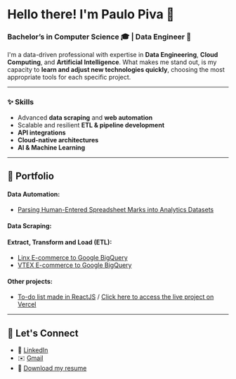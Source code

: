 # Hello there! I'm Paulo Piva 👋
### Bachelor’s in Computer Science 🎓 | Data Engineer 🔧

I'm a data-driven professional with expertise in **Data Engineering**, **Cloud Computing**, and **Artificial Intelligence**.
What makes me stand out, is my capacity to **learn and adjust new technologies quickly**, choosing the most appropriate tools for each specific project.

---

### ✨ Skills

- Advanced **data scraping** and **web automation** 
- Scalable and resilient **ETL & pipeline development**
- **API integrations**
- **Cloud-native architectures**
- **AI & Machine Learning**

---

## 📂 Portfolio

#### Data Automation:
- [Parsing Human-Entered Spreadsheet Marks into Analytics Datasets](https://github.com/paulocremas/tratamentos-particulares-amil)

#### Data Scraping:

#### Extract, Transform and Load (ETL):
- [Linx E-commerce to Google BigQuery](https://github.com/paulocremas/linx-etl-gbq)
- [VTEX E-commerce to Google BigQuery](https://github.com/paulocremas/vtex-etl-gbq)

#### Other projects:
- [To-do list made in ReactJS](https://github.com/paulocremas/todo-list-whatsmenu) / [Click here to access the live project on Vercel](https://todo-list-whatsmenu.vercel.app/)

---

## 🤝 Let's Connect

- 💼 [LinkedIn](https://www.linkedin.com/in/pivapaulo/)
- ✉️ [Gmail](mailto:cremascopaulo@gmail.com)
- 📄 [Download my resume](https://docs.google.com/document/d/170Cuhbs8twijALx1ZHLkHV2Ib7kEKWfXNKetOseSi4A/export?format=pdf)
